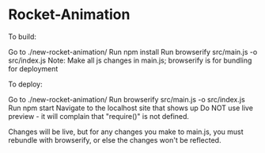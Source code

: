 # Rocket-Animation

To build:

Go to ./new-rocket-animation/
Run npm install
Run browserify src/main.js -o src/index.js
Note: Make all js changes in main.js; browserify is for bundling for deployment

To deploy:

Go to ./new-rocket-animation/
Run browserify src/main.js -o src/index.js
Run npm start
Navigate to the localhost site that shows up
Do NOT use live preview - it will complain that "require()" is not defined.

Changes will be live, but for any changes you make to main.js, you must rebundle with browserify, or else the changes won't be reflected.
